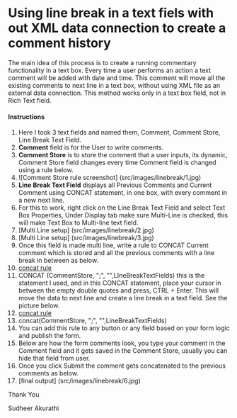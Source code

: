 # Using line break in a text fiels with out XML data connection to create a comment history

The main idea of this process is to create a running commentary functionality in a text box. Every time a user performs an action a text comment will be added with date and time. This comment will move all the existing comments to next line in a text box, without using XML file as an external data connection. This method works only in a text box field, not in Rich Text field.

#### Instructions

1. Here I took 3 text fields and named them, Comment, Comment Store, Line Break Text Field.
2. **Comment** field is for the User to write comments.
3. **Comment Store** is to store the comment that a user inputs, its dynamic, Comment Store field changes every time Comment field is changed using a rule below.
4. ![Comment Store rule screenshot] (src/images/linebreak/1.jpg)
5. **Line Break Text Field** displays all Previous Comments and Current Comment using CONCAT statement, in one box, with every comment in a new next line.
6. For this to work, right click on the Line Break Text Field and select Text Box Properties, Under Display tab make sure Multi-Line is checked, this will make Text Box to Multi-line text field.
7. [Multi Line setup] (src/images/linebreak/2.jpg)
8. [Multi Line setup] (src/images/linebreak/3.jpg)
9. Once this field is made multi line, write a rule to CONCAT Current comment which is stored and all the previous comments with a line break in between as below.
10. [concat rule](src/images/linebreak/4.jpg)
11. CONCAT (CommentStore, ";", "",LIneBreakTextFields) this is the statement I used, and in this CONCAT statement, place your cursor in between the empty double quotes and press, CTRL + Enter. This will move the data to next line and create a line break in a text field. See the picture below.
12. [concat rule](src/images/linebreak/5.jpg)
13. concat(CommentStore, ";", "",LineBreakTextFields)
14. You can add this rule to any button or any field based on your form logic and publish the form.
15. Below are how the form comments look, you type your comment in the Comment field and it gets saved in the Comment Store, usually you can hide that field from user.
16. Once you click Submit the comment gets concatenated to the previous comments as below.
17. [final output] (src/images/linebreak/6.jpg)


Thank You

Sudheer Akurathi
